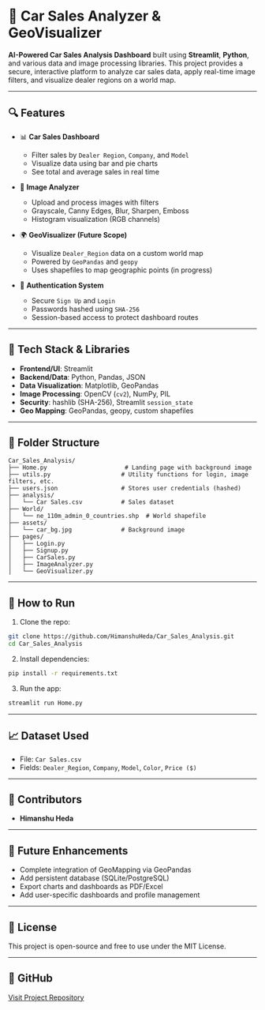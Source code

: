 # 🚗 Car Sales Analyzer & GeoVisualizer

**AI-Powered Car Sales Analysis Dashboard** built using **Streamlit**, **Python**, and various data and image processing libraries. This project provides a secure, interactive platform to analyze car sales data, apply real-time image filters, and visualize dealer regions on a world map.

---

## 🔍 Features

* 📊 **Car Sales Dashboard**

  * Filter sales by `Dealer Region`, `Company`, and `Model`
  * Visualize data using bar and pie charts
  * See total and average sales in real time

* 🧠 **Image Analyzer**

  * Upload and process images with filters
  * Grayscale, Canny Edges, Blur, Sharpen, Emboss
  * Histogram visualization (RGB channels)

* 🌍 **GeoVisualizer (Future Scope)**

  * Visualize `Dealer_Region` data on a custom world map
  * Powered by `GeoPandas` and `geopy`
  * Uses shapefiles to map geographic points (in progress)

* 🔐 **Authentication System**

  * Secure `Sign Up` and `Login`
  * Passwords hashed using `SHA-256`
  * Session-based access to protect dashboard routes

---

## 🧰 Tech Stack & Libraries

* **Frontend/UI**: Streamlit
* **Backend/Data**: Python, Pandas, JSON
* **Data Visualization**: Matplotlib, GeoPandas
* **Image Processing**: OpenCV (`cv2`), NumPy, PIL
* **Security**: hashlib (SHA-256), Streamlit `session_state`
* **Geo Mapping**: GeoPandas, geopy, custom shapefiles

---

## 📂 Folder Structure

```
Car_Sales_Analysis/
├── Home.py                      # Landing page with background image
├── utils.py                    # Utility functions for login, image filters, etc.
├── users.json                  # Stores user credentials (hashed)
├── analysis/
│   └── Car Sales.csv           # Sales dataset
├── World/
│   └── ne_110m_admin_0_countries.shp  # World shapefile
├── assets/
│   └── car_bg.jpg              # Background image
├── pages/
│   ├── Login.py
│   ├── Signup.py
│   ├── CarSales.py
│   ├── ImageAnalyzer.py
│   └── GeoVisualizer.py
```

---

## 🚀 How to Run

1. Clone the repo:

```bash
git clone https://github.com/HimanshuHeda/Car_Sales_Analysis.git
cd Car_Sales_Analysis
```

2. Install dependencies:

```bash
pip install -r requirements.txt
```

3. Run the app:

```bash
streamlit run Home.py
```

---

## 📈 Dataset Used

* File: `Car Sales.csv`
* Fields: `Dealer_Region`, `Company`, `Model`, `Color`, `Price ($)`

---

## 👥 Contributors

* **Himanshu Heda**

---

## 🌟 Future Enhancements

* Complete integration of GeoMapping via GeoPandas
* Add persistent database (SQLite/PostgreSQL)
* Export charts and dashboards as PDF/Excel
* Add user-specific dashboards and profile management

---

## 📎 License

This project is open-source and free to use under the MIT License.

---

## 🔗 GitHub

[Visit Project Repository](https://github.com/HimanshuHeda/Car_Sales_Analysis)
